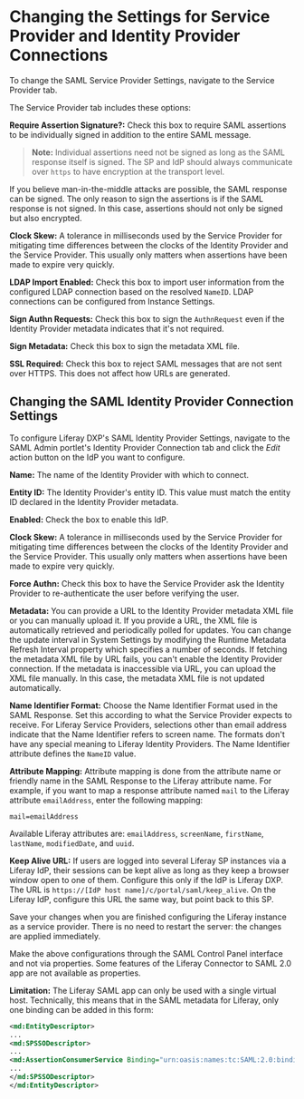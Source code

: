 # Changing the Settings for Service Provider and Identity Provider Connections

To change the SAML Service Provider Settings, navigate to the Service Provider tab. 

The Service Provider tab includes these options:

**Require Assertion Signature?:** Check this box to require SAML assertions to be individually signed in addition to the entire SAML message.

> **Note:** Individual assertions need not be signed as long as the SAML response itself is signed. The SP and IdP should always communicate over `https` to have encryption at the transport level.

If you believe man-in-the-middle attacks are possible, the SAML response can be signed. The only reason to sign the assertions is if the SAML response is not signed. In this case, assertions should not only be signed but also encrypted.

**Clock Skew:** A tolerance in milliseconds used by the Service Provider for mitigating time differences between the clocks of the Identity Provider and the Service Provider. This usually only matters when assertions have been made to expire very quickly.

**LDAP Import Enabled:** Check this box to import user information from the configured LDAP connection based on the resolved `NameID`. LDAP connections can be configured from Instance Settings.

**Sign Authn Requests:** Check this box to sign the `AuthnRequest` even if the Identity Provider metadata indicates that it's not required.

**Sign Metadata:** Check this box to sign the metadata XML file.

**SSL Required:** Check this box to reject SAML messages that are not sent over HTTPS. This does not affect how URLs are generated.

## Changing the SAML Identity Provider Connection Settings

To configure Liferay DXP's SAML Identity Provider Settings, navigate to the SAML Admin portlet's Identity Provider Connection tab and click the *Edit* action button on the IdP you want to configure. 

**Name:** The name of the Identity Provider with which to connect.

**Entity ID:** The Identity Provider's entity ID. This value must match the entity ID declared in the Identity Provider metadata.

**Enabled:** Check the box to enable this IdP. 

**Clock Skew:** A tolerance in milliseconds used by the Service Provider for mitigating time differences between the clocks of the Identity Provider and the Service Provider. This usually only matters when assertions have been made to expire very quickly.

**Force Authn:** Check this box to have the Service Provider ask the Identity Provider to re-authenticate the user before verifying the user.

**Metadata:** You can provide a URL to the Identity Provider metadata XML file or you can manually upload it. If you provide a URL, the XML file is automatically retrieved and periodically polled for updates. You can change the update interval in System Settings by modifying the Runtime Metadata Refresh Interval property which specifies a number of seconds. If fetching the metadata XML file by URL fails, you can't enable the Identity Provider connection. If the metadata is inaccessible via URL, you can upload the XML file manually. In this case, the metadata XML file is not updated automatically. 

**Name Identifier Format:** Choose the Name Identifier Format used in the SAML Response. Set this according to what the Service Provider expects to receive. For Liferay Service Providers, selections other than email address indicate that the Name Identifier refers to screen name. The formats don't have any special meaning to Liferay Identity Providers. The Name Identifier attribute defines the `NameID` value.

**Attribute Mapping:** Attribute mapping is done from the attribute name or friendly name in the SAML Response to the Liferay attribute name. For example, if you want to map a response attribute named `mail` to the Liferay attribute `emailAddress`, enter the following mapping:

```
mail=emailAddress
```

Available Liferay attributes are: `emailAddress`, `screenName`, `firstName`, `lastName`, `modifiedDate`, and `uuid`.

**Keep Alive URL:** If users are logged into several Liferay SP instances via a Liferay IdP, their sessions can be kept alive as long as they keep a browser window open to one of them. Configure this only if the IdP is Liferay DXP. The URL is `https://[IdP host name]/c/portal/saml/keep_alive`. On the Liferay IdP, configure this URL the same way, but point back to this SP. 

Save your changes when you are finished configuring the Liferay instance as a service provider. There is no need to restart the server: the changes are applied immediately.

Make the above configurations through the SAML Control Panel interface and not via properties. Some features of the Liferay Connector to SAML 2.0 app are not available as properties.

**Limitation:** The Liferay SAML app can only be used with a single virtual host. Technically, this means that in the SAML metadata for Liferay, only one binding can be added in this form:

```xml
<md:EntityDescriptor>
...
<md:SPSSODescriptor>
...
<md:AssertionConsumerService Binding="urn:oasis:names:tc:SAML:2.0:bindings:HTTP-POST" Location="https://portal.domain.com/c/portal/saml/acs" index="1" isDefault="true" />
...
</md:SPSSODescriptor>
</md:EntityDescriptor>

